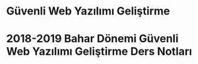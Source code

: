 # Güvenli Web Yazılımı Geliştirme

# 2018-2019 Bahar Dönemi Güvenli Web Yazılımı Geliştirme Ders Notları
